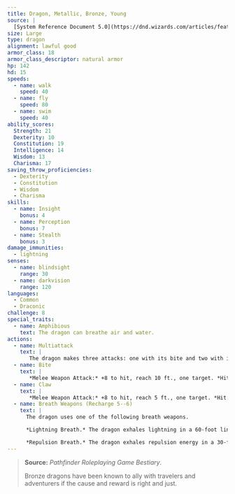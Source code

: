 ```yaml
---
title: Dragon, Metallic, Bronze, Young
source: |
  [System Reference Document 5.0](https://dnd.wizards.com/articles/features/systems-reference-document-srd)
size: Large
type: dragon
alignment: lawful good
armor_class: 18
armor_class_descriptor: natural armor
hp: 142
hd: 15
speeds:
  - name: walk
    speed: 40
  - name: fly
    speed: 80
  - name: swim
    speed: 40
ability_scores:
  Strength: 21
  Dexterity: 10
  Constitution: 19
  Intelligence: 14
  Wisdom: 13
  Charisma: 17
saving_throw_proficiencies:
  - Dexterity
  - Constitution
  - Wisdom
  - Charisma
skills:
  - name: Insight
    bonus: 4
  - name: Perception
    bonus: 7
  - name: Stealth
    bonus: 3
damage_immunities:
  - lightning
senses:
  - name: blindsight
    range: 30
  - name: darkvision
    range: 120
languages:
  - Common
  - Draconic
challenge: 8
special_traits:
  - name: Amphibious
    text: The dragon can breathe air and water.
actions:
  - name: Multiattack
    text: |
       The dragon makes three attacks: one with its bite and two with its claws.
  - name: Bite
    text: |
       *Melee Weapon Attack:* +8 to hit, reach 10 ft., one target. *Hit:* 16 (2d10 + 5) piercing damage.
  - name: Claw
    text: |
       *Melee Weapon Attack:* +8 to hit, reach 5 ft., one target. *Hit:* 12 (2d6 + 5) slashing damage.
  - name: Breath Weapons (Recharge 5--6)
    text: |
      The dragon uses one of the following breath weapons.

      *Lightning Breath.* The dragon exhales lightning in a 60-foot line that is 5 feet wide. Each creature in that line must make a DC 15 Dexterity saving throw, taking 55 (10d10) lightning damage on a failed save, or half as much damage on a successful one.

      *Repulsion Breath.* The dragon exhales repulsion energy in a 30-foot cone. Each creature in that area must succeed on a DC 15 Strength saving throw. On a failed save, the creature is pushed 40 feet away from the dragon.
---
```


> **Source:** *Pathfinder Roleplaying Game Bestiary*.
>
> Bronze dragons have been known to ally with travelers and adventurers if the cause and reward is right and just.
